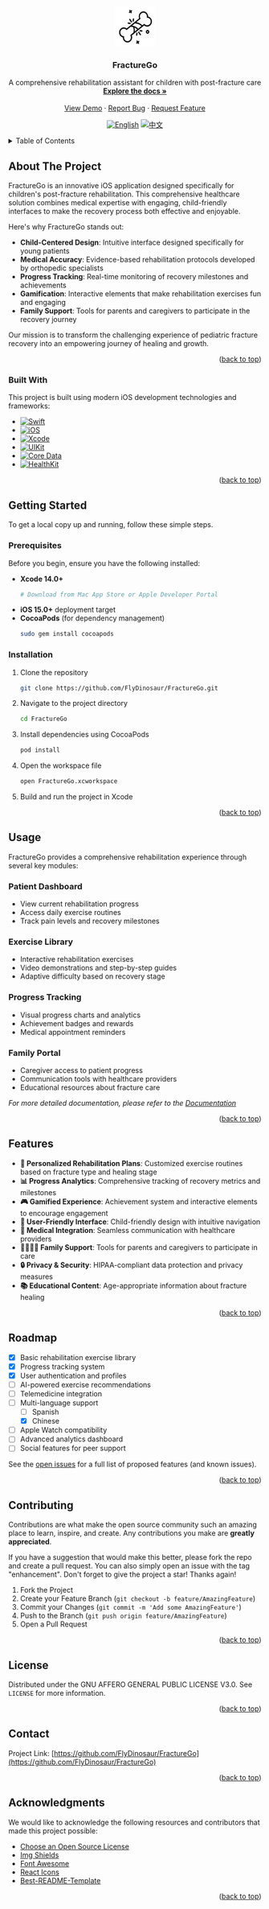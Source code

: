 <div align="center">
  <a href="https://github.com/FlyDinosaur/FractureGo/tree/main/docs">
    <img src="icon.svg" alt="Logo" width="80" height="80">
  </a>
  
  <h3 align="center">FractureGo</h3>

  <p align="center">
    A comprehensive rehabilitation assistant for children with post-fracture care
    <br />
    <a href="https://github.com/FlyDinosaur/FractureGo"><strong>Explore the docs »</strong></a>
    <br />
    <br />
    <a href="https://github.com/FlyDinosaur/FractureGo">View Demo</a>
    ·
    <a href="https://github.com/FlyDinosaur/FractureGo/issues">Report Bug</a>
    ·
    <a href="https://github.com/FlyDinosaur/FractureGo/issues">Request Feature</a>
  </p>
</div>

<!-- Language Toggle -->
<div align="center">
  
[![English](https://img.shields.io/badge/Language-English-blue)](README.md)
[![中文](https://img.shields.io/badge/语言-中文-red)](README_CN.md)

</div>

<!-- TABLE OF CONTENTS -->
<details>
  <summary>Table of Contents</summary>
  <ol>
    <li>
      <a href="#about-the-project">About The Project</a>
      <ul>
        <li><a href="#built-with">Built With</a></li>
      </ul>
    </li>
    <li>
      <a href="#getting-started">Getting Started</a>
      <ul>
        <li><a href="#prerequisites">Prerequisites</a></li>
        <li><a href="#installation">Installation</a></li>
      </ul>
    </li>
    <li><a href="#usage">Usage</a></li>
    <li><a href="#features">Features</a></li>
    <li><a href="#roadmap">Roadmap</a></li>
    <li><a href="#contributing">Contributing</a></li>
    <li><a href="#license">License</a></li>
    <li><a href="#contact">Contact</a></li>
    <li><a href="#acknowledgments">Acknowledgments</a></li>
  </ol>
</details>

<!-- ABOUT THE PROJECT -->
## About The Project

FractureGo is an innovative iOS application designed specifically for children's post-fracture rehabilitation. This comprehensive healthcare solution combines medical expertise with engaging, child-friendly interfaces to make the recovery process both effective and enjoyable.

Here's why FractureGo stands out:
* **Child-Centered Design**: Intuitive interface designed specifically for young patients
* **Medical Accuracy**: Evidence-based rehabilitation protocols developed by orthopedic specialists
* **Progress Tracking**: Real-time monitoring of recovery milestones and achievements
* **Gamification**: Interactive elements that make rehabilitation exercises fun and engaging
* **Family Support**: Tools for parents and caregivers to participate in the recovery journey

Our mission is to transform the challenging experience of pediatric fracture recovery into an empowering journey of healing and growth.

<p align="right">(<a href="#readme-top">back to top</a>)</p>

### Built With

This project is built using modern iOS development technologies and frameworks:

* [![Swift][Swift.org]][Swift-url]
* [![iOS][iOS.apple]][iOS-url]
* [![Xcode][Xcode.apple]][Xcode-url]
* [![UIKit][UIKit.apple]][UIKit-url]
* [![Core Data][CoreData.apple]][CoreData-url]
* [![HealthKit][HealthKit.apple]][HealthKit-url]

<p align="right">(<a href="#readme-top">back to top</a>)</p>

<!-- GETTING STARTED -->
## Getting Started

To get a local copy up and running, follow these simple steps.

### Prerequisites

Before you begin, ensure you have the following installed:

* **Xcode 14.0+**
  ```sh
  # Download from Mac App Store or Apple Developer Portal
  ```
* **iOS 15.0+** deployment target
* **CocoaPods** (for dependency management)
  ```sh
  sudo gem install cocoapods
  ```

### Installation

1. Clone the repository
   ```sh
   git clone https://github.com/FlyDinosaur/FractureGo.git
   ```
2. Navigate to the project directory
   ```sh
   cd FractureGo
   ```
3. Install dependencies using CocoaPods
   ```sh
   pod install
   ```
4. Open the workspace file
   ```sh
   open FractureGo.xcworkspace
   ```
5. Build and run the project in Xcode

<p align="right">(<a href="#readme-top">back to top</a>)</p>

<!-- USAGE EXAMPLES -->
## Usage

FractureGo provides a comprehensive rehabilitation experience through several key modules:

### Patient Dashboard
- View current rehabilitation progress
- Access daily exercise routines
- Track pain levels and recovery milestones

### Exercise Library
- Interactive rehabilitation exercises
- Video demonstrations and step-by-step guides
- Adaptive difficulty based on recovery stage

### Progress Tracking
- Visual progress charts and analytics
- Achievement badges and rewards
- Medical appointment reminders

### Family Portal
- Caregiver access to patient progress
- Communication tools with healthcare providers
- Educational resources about fracture care

_For more detailed documentation, please refer to the [Documentation](https://github.com/FlyDinosaur/FractureGo/wiki)_

<p align="right">(<a href="#readme-top">back to top</a>)</p>

<!-- FEATURES -->
## Features

- **🎯 Personalized Rehabilitation Plans**: Customized exercise routines based on fracture type and healing stage
- **📊 Progress Analytics**: Comprehensive tracking of recovery metrics and milestones
- **🎮 Gamified Experience**: Achievement system and interactive elements to encourage engagement
- **📱 User-Friendly Interface**: Child-friendly design with intuitive navigation
- **🏥 Medical Integration**: Seamless communication with healthcare providers
- **👨‍👩‍👧‍👦 Family Support**: Tools for parents and caregivers to participate in care
- **🔒 Privacy & Security**: HIPAA-compliant data protection and privacy measures
- **📚 Educational Content**: Age-appropriate information about fracture healing

<p align="right">(<a href="#readme-top">back to top</a>)</p>

<!-- ROADMAP -->
## Roadmap

- [x] Basic rehabilitation exercise library
- [x] Progress tracking system
- [x] User authentication and profiles
- [ ] AI-powered exercise recommendations
- [ ] Telemedicine integration
- [ ] Multi-language support
    - [ ] Spanish
    - [x] Chinese
- [ ] Apple Watch compatibility
- [ ] Advanced analytics dashboard
- [ ] Social features for peer support

See the [open issues](https://github.com/FlyDinosaur/FractureGo/issues) for a full list of proposed features (and known issues).

<p align="right">(<a href="#readme-top">back to top</a>)</p>

<!-- CONTRIBUTING -->
## Contributing

Contributions are what make the open source community such an amazing place to learn, inspire, and create. Any contributions you make are **greatly appreciated**.

If you have a suggestion that would make this better, please fork the repo and create a pull request. You can also simply open an issue with the tag "enhancement".
Don't forget to give the project a star! Thanks again!

1. Fork the Project
2. Create your Feature Branch (`git checkout -b feature/AmazingFeature`)
3. Commit your Changes (`git commit -m 'Add some AmazingFeature'`)
4. Push to the Branch (`git push origin feature/AmazingFeature`)
5. Open a Pull Request

<p align="right">(<a href="#readme-top">back to top</a>)</p>

<!-- LICENSE -->
## License

Distributed under the GNU AFFERO GENERAL PUBLIC LICENSE V3.0. See `LICENSE` for more information.

<p align="right">(<a href="#readme-top">back to top</a>)</p>

<!-- CONTACT -->
## Contact

Project Link: [https://github.com/FlyDinosaur/FractureGo](https://github.com/FlyDinosaur/FractureGo)

<p align="right">(<a href="#readme-top">back to top</a>)</p>

<!-- ACKNOWLEDGMENTS -->
## Acknowledgments

We would like to acknowledge the following resources and contributors that made this project possible:

* [Choose an Open Source License](https://choosealicense.com)
* [Img Shields](https://shields.io)
* [Font Awesome](https://fontawesome.com)
* [React Icons](https://react-icons.github.io/react-icons/search)
* [Best-README-Template](https://github.com/othneildrew/Best-README-Template)

<p align="right">(<a href="#readme-top">back to top</a>)</p>

<!-- MARKDOWN LINKS & IMAGES -->
[Swift.org]: https://img.shields.io/badge/Swift-FA7343?style=for-the-badge&logo=swift&logoColor=white
[Swift-url]: https://swift.org/
[iOS.apple]: https://img.shields.io/badge/iOS-000000?style=for-the-badge&logo=ios&logoColor=white
[iOS-url]: https://developer.apple.com/ios/
[Xcode.apple]: https://img.shields.io/badge/Xcode-007ACC?style=for-the-badge&logo=Xcode&logoColor=white
[Xcode-url]: https://developer.apple.com/xcode/
[UIKit.apple]: https://img.shields.io/badge/UIKit-2396F3?style=for-the-badge&logo=UIKit&logoColor=white
[UIKit-url]: https://developer.apple.com/documentation/uikit
[CoreData.apple]: https://img.shields.io/badge/Core%20Data-FC3D39?style=for-the-badge&logo=CoreData&logoColor=white
[CoreData-url]: https://developer.apple.com/documentation/coredata
[HealthKit.apple]: https://img.shields.io/badge/HealthKit-FF2D92?style=for-the-badge&logo=HealthKit&logoColor=white
[HealthKit-url]: https://developer.apple.com/documentation/healthkit
